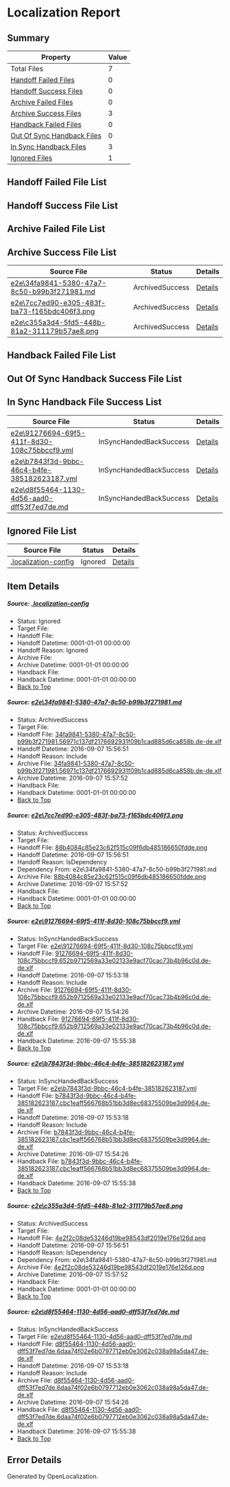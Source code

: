 # <a name='report-top'></a> Localization Report

## Summary
 Property | Value 
 -------- | ----- 
 Total Files | 7
[ Handoff Failed Files ](#handoff-failed-list)| 0
[ Handoff Success Files ](#handoff-success-list)| 0
[ Archive Failed Files ](#archive-failed-list)| 0
[ Archive Success Files ](#archive-success-list)| 3
[ Handback Failed Files ](#handback-failed-list)| 0
[ Out Of Sync Handback Files ](#outofsync-handback-success-list)| 0
[ In Sync Handback Files ](#insync-handback-success-list)| 3
[ Ignored Files ](#ignored-list)| 1

## <a name='handoff-failed-list'></a> Handoff Failed File List

## <a name='handoff-success-list'></a> Handoff Success File List

## <a name='archive-failed-list'></a> Archive Failed File List

## <a name='archive-success-list'></a> Archive Success File List
 Source File | Status | Details 
 ----------- | ------ | ------- 
 [e2e\34fa9841-5380-47a7-8c50-b99b3f271981.md](https://github.com/OpenLocalizationTestOrg/ol-test0/blob/5dc02b292df01c342aeef0920d135521d8d241c3/e2e/34fa9841-5380-47a7-8c50-b99b3f271981.md) | ArchivedSuccess | [Details](#886d8cdda49402e87b0c59eb13ea5430839118e21)
 [e2e\7cc7ed90-e305-483f-ba73-f165bdc406f3.png](https://github.com/OpenLocalizationTestOrg/ol-test0/blob/5dc02b292df01c342aeef0920d135521d8d241c3/e2e/7cc7ed90-e305-483f-ba73-f165bdc406f3.png) | ArchivedSuccess | [Details](#88b4084c85e23c62f515c09f6db485186650fdde2)
 [e2e\c355a3d4-5fd5-448b-81a2-311179b57ae8.png](https://github.com/OpenLocalizationTestOrg/ol-test0/blob/5dc02b292df01c342aeef0920d135521d8d241c3/e2e/c355a3d4-5fd5-448b-81a2-311179b57ae8.png) | ArchivedSuccess | [Details](#4e2f2c08de53246d19be98543df2019e176e126d5)

## <a name='handback-failed-list'></a> Handback Failed File List

## <a name='outofsync-handback-success-list'></a> Out Of Sync Handback Success File List

## <a name='insync-handback-success-list'></a> In Sync Handback File Success List
 Source File | Status | Details 
 ----------- | ------ | ------- 
 [e2e\91276694-69f5-411f-8d30-108c75bbccf9.yml](https://github.com/OpenLocalizationTestOrg/ol-test0/blob/ac5629b2142fbcf5e8bad4e5f7421299886fc4a4/e2e/91276694-69f5-411f-8d30-108c75bbccf9.yml) | InSyncHandedBackSuccess | [Details](#fb490d04a571d87748f2ca8d2a5b9a49cfbb880c3)
 [e2e\b7843f3d-9bbc-46c4-b4fe-385182623187.yml](https://github.com/OpenLocalizationTestOrg/ol-test0/blob/ac5629b2142fbcf5e8bad4e5f7421299886fc4a4/e2e/b7843f3d-9bbc-46c4-b4fe-385182623187.yml) | InSyncHandedBackSuccess | [Details](#ae456abfbbc42fcca85ce000dbd059b78375b16d4)
 [e2e\d8f55464-1130-4d56-aad0-dff53f7ed7de.md](https://github.com/OpenLocalizationTestOrg/ol-test0/blob/ac5629b2142fbcf5e8bad4e5f7421299886fc4a4/e2e/d8f55464-1130-4d56-aad0-dff53f7ed7de.md) | InSyncHandedBackSuccess | [Details](#2e7169044182234147ed96f281e2fd5a0b3b7d266)

## <a name='ignored-list'></a> Ignored File List
 Source File | Status | Details 
 ----------- | ------ | ------- 
 [.localization-config](https://github.com/OpenLocalizationTestOrg/ol-test0/blob/5dc02b292df01c342aeef0920d135521d8d241c3/.localization-config) | Ignored | [Details](#c268a05ecaa7ec85942ed632c29928ee5bd6da8d0)

## Item Details
##### <a name='c268a05ecaa7ec85942ed632c29928ee5bd6da8d0'></a> Source: [.localization-config](https://github.com/OpenLocalizationTestOrg/ol-test0/blob/5dc02b292df01c342aeef0920d135521d8d241c3/.localization-config)
* Status: Ignored
* Target File: 
* Handoff File: 
* Handoff Datetime: 0001-01-01 00:00:00
* Handoff Reason: Ignored
* Archive File: 
* Archive Datetime: 0001-01-01 00:00:00
* Handback File: 
* Handback Datetime: 0001-01-01 00:00:00
* [Back to Top](#report-top)

##### <a name='886d8cdda49402e87b0c59eb13ea5430839118e21'></a> Source: [e2e\34fa9841-5380-47a7-8c50-b99b3f271981.md](https://github.com/OpenLocalizationTestOrg/ol-test0/blob/5dc02b292df01c342aeef0920d135521d8d241c3/e2e/34fa9841-5380-47a7-8c50-b99b3f271981.md)
* Status: ArchivedSuccess
* Target File: 
* Handoff File: [34fa9841-5380-47a7-8c50-b99b3f271981.56971c137df2176692931f09b1cad885d6ca858b.de-de.xlf](https://github.com/OpenLocalizationTestOrg/ol-test0-handoff/blob/013879aeee86586448caf7e428412d4e560112c7/ol-handoff/OpenLocalizationTestOrg/ol-test0-dede/yuwzho/ht/34fa9841-5380-47a7-8c50-b99b3f271981.56971c137df2176692931f09b1cad885d6ca858b.de-de.xlf)
* Handoff Datetime: 2016-09-07 15:56:51
* Handoff Reason: Include
* Archive File: [34fa9841-5380-47a7-8c50-b99b3f271981.56971c137df2176692931f09b1cad885d6ca858b.de-de.xlf](https://github.com/OpenLocalizationTestOrg/ol-test0-handoff/blob/981cbef3323c11fe4e05f97b531998cc866c4e54/ol-archive/OpenLocalizationTestOrg/ol-test0-dede/yuwzho/ht/34fa9841-5380-47a7-8c50-b99b3f271981.56971c137df2176692931f09b1cad885d6ca858b.de-de.xlf)
* Archive Datetime: 2016-09-07 15:57:52
* Handback File: 
* Handback Datetime: 0001-01-01 00:00:00
* [Back to Top](#report-top)

##### <a name='88b4084c85e23c62f515c09f6db485186650fdde2'></a> Source: [e2e\7cc7ed90-e305-483f-ba73-f165bdc406f3.png](https://github.com/OpenLocalizationTestOrg/ol-test0/blob/5dc02b292df01c342aeef0920d135521d8d241c3/e2e/7cc7ed90-e305-483f-ba73-f165bdc406f3.png)
* Status: ArchivedSuccess
* Target File: 
* Handoff File: [88b4084c85e23c62f515c09f6db485186650fdde.png](https://github.com/OpenLocalizationTestOrg/ol-test0-handoff/blob/013879aeee86586448caf7e428412d4e560112c7/ol-handoff/OpenLocalizationTestOrg/ol-test0-dede/yuwzho/ht/88b4084c85e23c62f515c09f6db485186650fdde.png)
* Handoff Datetime: 2016-09-07 15:56:51
* Handoff Reason: IsDependency
* Dependency From: e2e\34fa9841-5380-47a7-8c50-b99b3f271981.md
* Archive File: [88b4084c85e23c62f515c09f6db485186650fdde.png](https://github.com/OpenLocalizationTestOrg/ol-test0-handoff/blob/981cbef3323c11fe4e05f97b531998cc866c4e54/ol-archive/OpenLocalizationTestOrg/ol-test0-dede/yuwzho/ht/88b4084c85e23c62f515c09f6db485186650fdde.png)
* Archive Datetime: 2016-09-07 15:57:52
* Handback File: 
* Handback Datetime: 0001-01-01 00:00:00
* [Back to Top](#report-top)

##### <a name='fb490d04a571d87748f2ca8d2a5b9a49cfbb880c3'></a> Source: [e2e\91276694-69f5-411f-8d30-108c75bbccf9.yml](https://github.com/OpenLocalizationTestOrg/ol-test0/blob/ac5629b2142fbcf5e8bad4e5f7421299886fc4a4/e2e/91276694-69f5-411f-8d30-108c75bbccf9.yml)
* Status: InSyncHandedBackSuccess
* Target File: [e2e\91276694-69f5-411f-8d30-108c75bbccf9.yml](https://github.com/OpenLocalizationTestOrg/ol-test0-dede/blob/8968a5e72025d9dc9857ab3dd308077893ef6c39/e2e/91276694-69f5-411f-8d30-108c75bbccf9.yml)
* Handoff File: [91276694-69f5-411f-8d30-108c75bbccf9.652b9712569a33e02133e9acf70cac73b4b96c0d.de-de.xlf](https://github.com/OpenLocalizationTestOrg/ol-test0-handoff/blob/e8f576c8c7b231abbcc725d3789d7ea7a18ce9c0/ol-handoff/OpenLocalizationTestOrg/ol-test0-dede/yuwzho/ht/91276694-69f5-411f-8d30-108c75bbccf9.652b9712569a33e02133e9acf70cac73b4b96c0d.de-de.xlf)
* Handoff Datetime: 2016-09-07 15:53:18
* Handoff Reason: Include
* Archive File: [91276694-69f5-411f-8d30-108c75bbccf9.652b9712569a33e02133e9acf70cac73b4b96c0d.de-de.xlf](https://github.com/OpenLocalizationTestOrg/ol-test0-handoff/blob/04ff70d9b5cf9c9982e75b85f521b5973820c8fa/ol-archive/OpenLocalizationTestOrg/ol-test0-dede/yuwzho/ht/91276694-69f5-411f-8d30-108c75bbccf9.652b9712569a33e02133e9acf70cac73b4b96c0d.de-de.xlf)
* Archive Datetime: 2016-09-07 15:54:26
* Handback File: [91276694-69f5-411f-8d30-108c75bbccf9.652b9712569a33e02133e9acf70cac73b4b96c0d.de-de.xlf](https://github.com/OpenLocalizationTestOrg/ol-test0-handback/blob/2ba6471857d9754faa528cfc2ff2ea6d8bacd5fd/ol-handback/OpenLocalizationTestOrg/ol-test0-dede/yuwzho/ht/91276694-69f5-411f-8d30-108c75bbccf9.652b9712569a33e02133e9acf70cac73b4b96c0d.de-de.xlf)
* Handback Datetime: 2016-09-07 15:55:38
* [Back to Top](#report-top)

##### <a name='ae456abfbbc42fcca85ce000dbd059b78375b16d4'></a> Source: [e2e\b7843f3d-9bbc-46c4-b4fe-385182623187.yml](https://github.com/OpenLocalizationTestOrg/ol-test0/blob/ac5629b2142fbcf5e8bad4e5f7421299886fc4a4/e2e/b7843f3d-9bbc-46c4-b4fe-385182623187.yml)
* Status: InSyncHandedBackSuccess
* Target File: [e2e\b7843f3d-9bbc-46c4-b4fe-385182623187.yml](https://github.com/OpenLocalizationTestOrg/ol-test0-dede/blob/8968a5e72025d9dc9857ab3dd308077893ef6c39/e2e/b7843f3d-9bbc-46c4-b4fe-385182623187.yml)
* Handoff File: [b7843f3d-9bbc-46c4-b4fe-385182623187.cbc1eaff566768b51bb3d8ec68375509be3d9964.de-de.xlf](https://github.com/OpenLocalizationTestOrg/ol-test0-handoff/blob/e8f576c8c7b231abbcc725d3789d7ea7a18ce9c0/ol-handoff/OpenLocalizationTestOrg/ol-test0-dede/yuwzho/ht/b7843f3d-9bbc-46c4-b4fe-385182623187.cbc1eaff566768b51bb3d8ec68375509be3d9964.de-de.xlf)
* Handoff Datetime: 2016-09-07 15:53:18
* Handoff Reason: Include
* Archive File: [b7843f3d-9bbc-46c4-b4fe-385182623187.cbc1eaff566768b51bb3d8ec68375509be3d9964.de-de.xlf](https://github.com/OpenLocalizationTestOrg/ol-test0-handoff/blob/04ff70d9b5cf9c9982e75b85f521b5973820c8fa/ol-archive/OpenLocalizationTestOrg/ol-test0-dede/yuwzho/ht/b7843f3d-9bbc-46c4-b4fe-385182623187.cbc1eaff566768b51bb3d8ec68375509be3d9964.de-de.xlf)
* Archive Datetime: 2016-09-07 15:54:26
* Handback File: [b7843f3d-9bbc-46c4-b4fe-385182623187.cbc1eaff566768b51bb3d8ec68375509be3d9964.de-de.xlf](https://github.com/OpenLocalizationTestOrg/ol-test0-handback/blob/2ba6471857d9754faa528cfc2ff2ea6d8bacd5fd/ol-handback/OpenLocalizationTestOrg/ol-test0-dede/yuwzho/ht/b7843f3d-9bbc-46c4-b4fe-385182623187.cbc1eaff566768b51bb3d8ec68375509be3d9964.de-de.xlf)
* Handback Datetime: 2016-09-07 15:55:38
* [Back to Top](#report-top)

##### <a name='4e2f2c08de53246d19be98543df2019e176e126d5'></a> Source: [e2e\c355a3d4-5fd5-448b-81a2-311179b57ae8.png](https://github.com/OpenLocalizationTestOrg/ol-test0/blob/5dc02b292df01c342aeef0920d135521d8d241c3/e2e/c355a3d4-5fd5-448b-81a2-311179b57ae8.png)
* Status: ArchivedSuccess
* Target File: 
* Handoff File: [4e2f2c08de53246d19be98543df2019e176e126d.png](https://github.com/OpenLocalizationTestOrg/ol-test0-handoff/blob/013879aeee86586448caf7e428412d4e560112c7/ol-handoff/OpenLocalizationTestOrg/ol-test0-dede/yuwzho/ht/4e2f2c08de53246d19be98543df2019e176e126d.png)
* Handoff Datetime: 2016-09-07 15:56:51
* Handoff Reason: IsDependency
* Dependency From: e2e\34fa9841-5380-47a7-8c50-b99b3f271981.md
* Archive File: [4e2f2c08de53246d19be98543df2019e176e126d.png](https://github.com/OpenLocalizationTestOrg/ol-test0-handoff/blob/981cbef3323c11fe4e05f97b531998cc866c4e54/ol-archive/OpenLocalizationTestOrg/ol-test0-dede/yuwzho/ht/4e2f2c08de53246d19be98543df2019e176e126d.png)
* Archive Datetime: 2016-09-07 15:57:52
* Handback File: 
* Handback Datetime: 0001-01-01 00:00:00
* [Back to Top](#report-top)

##### <a name='2e7169044182234147ed96f281e2fd5a0b3b7d266'></a> Source: [e2e\d8f55464-1130-4d56-aad0-dff53f7ed7de.md](https://github.com/OpenLocalizationTestOrg/ol-test0/blob/ac5629b2142fbcf5e8bad4e5f7421299886fc4a4/e2e/d8f55464-1130-4d56-aad0-dff53f7ed7de.md)
* Status: InSyncHandedBackSuccess
* Target File: [e2e\d8f55464-1130-4d56-aad0-dff53f7ed7de.md](https://github.com/OpenLocalizationTestOrg/ol-test0-dede/blob/8968a5e72025d9dc9857ab3dd308077893ef6c39/e2e/d8f55464-1130-4d56-aad0-dff53f7ed7de.md)
* Handoff File: [d8f55464-1130-4d56-aad0-dff53f7ed7de.6daa74f02e6b0797712eb0e3062c038a98a5da47.de-de.xlf](https://github.com/OpenLocalizationTestOrg/ol-test0-handoff/blob/e8f576c8c7b231abbcc725d3789d7ea7a18ce9c0/ol-handoff/OpenLocalizationTestOrg/ol-test0-dede/yuwzho/ht/d8f55464-1130-4d56-aad0-dff53f7ed7de.6daa74f02e6b0797712eb0e3062c038a98a5da47.de-de.xlf)
* Handoff Datetime: 2016-09-07 15:53:18
* Handoff Reason: Include
* Archive File: [d8f55464-1130-4d56-aad0-dff53f7ed7de.6daa74f02e6b0797712eb0e3062c038a98a5da47.de-de.xlf](https://github.com/OpenLocalizationTestOrg/ol-test0-handoff/blob/04ff70d9b5cf9c9982e75b85f521b5973820c8fa/ol-archive/OpenLocalizationTestOrg/ol-test0-dede/yuwzho/ht/d8f55464-1130-4d56-aad0-dff53f7ed7de.6daa74f02e6b0797712eb0e3062c038a98a5da47.de-de.xlf)
* Archive Datetime: 2016-09-07 15:54:26
* Handback File: [d8f55464-1130-4d56-aad0-dff53f7ed7de.6daa74f02e6b0797712eb0e3062c038a98a5da47.de-de.xlf](https://github.com/OpenLocalizationTestOrg/ol-test0-handback/blob/2ba6471857d9754faa528cfc2ff2ea6d8bacd5fd/ol-handback/OpenLocalizationTestOrg/ol-test0-dede/yuwzho/ht/d8f55464-1130-4d56-aad0-dff53f7ed7de.6daa74f02e6b0797712eb0e3062c038a98a5da47.de-de.xlf)
* Handback Datetime: 2016-09-07 15:55:38
* [Back to Top](#report-top)


## Error Details

Generated by OpenLocalization.
